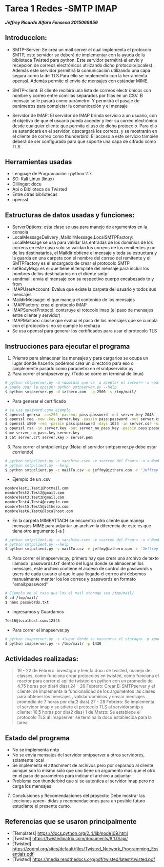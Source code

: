 # Tarea 1 Redes -SMTP IMAP
##### Jeffrey Ricardo Alfaro Fonseca 2015069856

## Introduccíon:
- SMTP-Server: Se  crea un mail server el cual implementa el protocolo SMTP,
este servidor se deberá de implementar con la ayuda de la biblioteca Twisted
para python. Este servidor permitirá el envío y recepción de correos electrónicos
utilizando dicho protocolo(locales). Además este servidor permitirá la comunicación
utilizando una capa segura como la de TLS.Para ello se implementó con  la herramienta openssl. Además permite el envío de mensajes con estándar MIME.

- SMTP-client: El cliente recibirá una lista de correos electr ́onicos con nombre y correo entre comillas separados por filas en un CSV. El mensaje se le pasará como parámetro. Y permitirá el pasaje de parámetros para completar la comunicación y el mensaje

- Servidor de IMAP: El servidor de IMAP brinda servicio a un usuario, con el
objetivo de que el usuario pueda acceder y leer su correo electrónico desde cualquier
cliente que permita el uso de dicho protocolo. Para ello se autenticará en el servidor,
descargará los correos, y se mostrarán en el cliente de correo como thunderbird. El acceso a este servicio también deberá de ser configurado para que soporte una capa de cifrado como TLS.

## Herramientas usadas
- Lenguaje de Programación : python 2.7
- SO: Kali Linux (linux)
- Dillinger: docu
- Api o Biblioteca de Twisted
- Entre otras bibliotecas
- openssl

## Estructuras de datos usadas y funciones:

- ServerOptions: esta clase se usa para manejo de argumentos en la consola
- LocalMessageDelivery ,MaildirMessage,LocalSMTPFactory: LocalMessage se usa para validar las entradas de los dominios de los correos en este caso solo se validan los correos de los remitentes y no de los destinatarios, el Maildir obtiene el mensaje y toda su estructura y la guarda en una carpeta con el nombre del correo del remitente y el SMTPFactory es el encargado de crear el protocolo SMTP
- setBodyMsg: es el que tiene el template del mensaje para incluir los nombres de los destinatarios en el cliente smtp
- sendmail: envia el mensaje con su respectivo cuerpo encabezado to y from
- IMAPUserAccount: Evalua que existe la carpeta del usuario y todos sus mensajes
- MaildirMessage: el que maneja el contenido de los mensajes
- IMAPFactory: crea el protocolo IMAP
- IMAPServerProtocol: contsruye el rotocolo imap (el paso de mensajes entre cliente y servidor)
- IMAPMailbox: classe que evalua el paso de los mensajes que se cumpla con el protocolo si no se cumple lo rechaza
- Se usa openssl para generar los certificados para usar el protocolo TLS

## Instrucciones para ejecutar el programa
1. Priemro para almacenar los mensajes y para cargarlos se ocupa un lugar donde hacerlo: podemos crea un directorio para eso o simplemente pasarlo como parametro en el smtpservidor.py
2. Para correr el smtpserver.py, (Todo se corre en terminal de linux)
```sh
# python smtpserver.py -d <dominio que va  a aceptar el server> -s <path del almacenamiento> -p <puerto>
# puede usar la opcion: python smtpserver.py --help
$ python smtpserver.py -d izthero.com  -p 2500 -s /tmp/mail/
```
- Para generar el certificado
```sh
# se usa password como ejemplo
$ openssl genrsa -aes256 -passout pass:password -out server.key 2048
$ openssl req -new -key server.key -passin pass:password -out server.csr
$ openssl x509 -req -passin pass:password -days 1024 -in server.csr -signkey server.key -out server.crt
$ openssl rsa -in server.key -out server_no_pass.key -passin pass:password
$ mv server_no_pass.key server.key
$ cat server.crt server.key > server.pem
```
3. Para correr el smtpclient.py (Nota: el servidor smtpserver.py debe estar corriendo)
```sh
# python smtpclient.py -c <archivo.csv> -e <correo del From:> -n <'Nombre del From:'> -h <host_servidor> -p <puerto_servidor> -s <"Subject"> -m "archivo con el cuerpo del mensaje"
# python smtpclient.py --help
$ python smtpclient.py -c mailTo.csv -e jeffmy@izthero.com -n 'Jeffrey Ricardo Alfaro Fonseca' -h localhost -p 2500 -s "Message Test" -m bodymessage
```
- Ejemplo de un .csv
```sh
nombreTest1,Test1@hotmail.com
nombreTest2,Test2@gmail.com
nombreTest3,Test3@gmail.com
nombreTest4,Test4@example.com
nombreTest5,Test5@izthero.com
nombreTest6,Test6@localhost.com
```
- En la carpeta MIMEATTACH se encuentra otro cliente que maneja mensajes MIME para adjuntar un archivo la diferencia de este es que tiene otro argumento [-a <nombre arhivo para adjuntar>]
```sh
# python smtpclient.py -c <archivo.csv> -e <correo del From:> -n <'Nombre del From:'> -h <host_servidor> -p <puerto_servidor> -s <"Subject"> -m "archivo con el cuerpo del mensaje" -a <nombre arhivo para adjuntar>
# python smtpclient.py --help
$ python smtpclient.py -c mailTo.csv -e jeffmy@izthero.com -n 'Jeffrey Ricardo Alfaro Fonseca' -h localhost -p 2500 -s "Message Test" -m bodymessage -a bodymessage
```

4. Para correr el imapserver.py, primero hay que crear una archivo de texto llamado 'passwords.txt' dentro del lugar donde se almacenan los mensajes, este archivo contiene el acceso de control de passwords y users de cada usuario al que le aya llegado el correo ahi debemos manualmente menter los los correos y passwords en formato "email:password"
```sh
# Ejemplo en el caso que los el mail storage sea /tmp/mail/
$ cd /tmp/mail/
$ nano passwords.txt
```
- Ingresamos y Guardamos
```sh
Test6@localhost.com:12345
```
- Para correr el imapserver.py
```sh
# python imapserver.py -s <lugar donde se encuentra el storage> -p <puerto>
$ python imapserver.py -s /tmp/mail/ -p 1430
```

## Actividades realizadas: 
> 19 - 22 de Febrero: investigar y leer la docu de twisted, manejo de classes, como funciona crear protocolos en twisted, como funciona el reactor para correr el api de twisted en python con un promedio de 4.75 horas por dia(4 dias)
24 - 26 Febrero: Crear El SMTPserver y el cliente: se implementa la funcionalidad de los argumentos las clases para obtener los mensajes , validar dominios y enviar mensajes promedio de 7 horas por dia(3 dias)
27 - 28 Febrero: Se implementa el servidor imap y se adiere el protocolo TLS al servidorsmtp y cliente: 10.5 horas por dia(2 dias)
1 de Marzo: Se establece el protocolo TLS al imapserver se termina la docu establecida para la tarea

## Estado del programa
- No se implementa nntp
- No se envia mensajes del servidor smtpserver a otros servidores, solamente local
- Se implementa el attachment de archivos pero por separado al cliente aunque son lo mismo solo que uno tiene un argumento mas que el otro en el paso de parametros para indicar el archivo a adjuntar
- Problema con thunderbird que si se autentica al servidor imap pero no carga los mensajes
7. Conclusiones y Recomendaciones del proyecto: Debe mostrar las lecciones apren-
didas y recomendaciones para un posible futuro estudiante el presente curso.

## Referencias que se usaron principalmente
- [Templates] https://docs.python.org/2.4/lib/node109.html
- [Twisted] https://twistedmatrix.com/documents/8.1.0/api/
- [Twisted] https://zodml.org/sites/default/files/Twisted_Network_Programming_Essentials.pdf
- [Twisted] https://media.readthedocs.org/pdf/twisted/latest/twisted.pdf